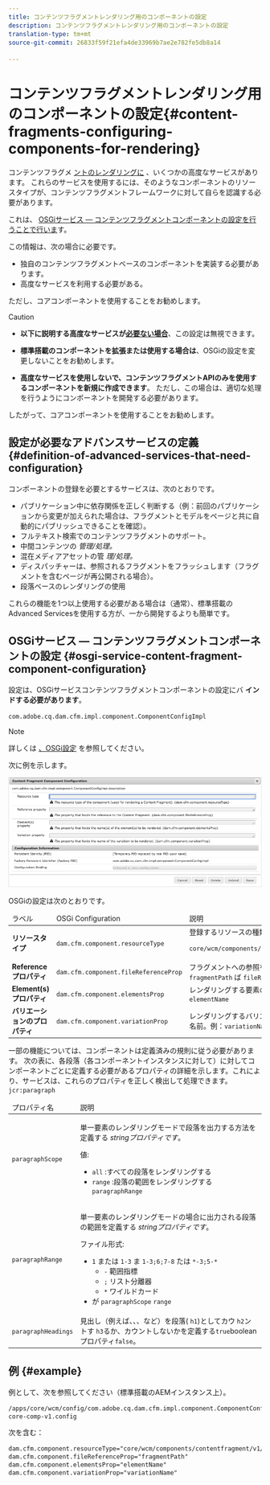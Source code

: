 ```yaml
---
title: コンテンツフラグメントレンダリング用のコンポーネントの設定
description: コンテンツフラグメントレンダリング用のコンポーネントの設定
translation-type: tm+mt
source-git-commit: 26833f59f21efa4de33969b7ae2e782fe5db8a14

---
```



# コンテンツフラグメントレンダリング用のコンポーネントの設定{#content-fragments-configuring-components-for-rendering}

コンテンツフラグメ [ントのレンダリングに](#definition-of-advanced-services-that-need-configuration) 、いくつかの高度なサービスがあります。 これらのサービスを使用するには、そのようなコンポーネントのリソースタイプが、コンテンツフラグメントフレームワークに対して自らを認識する必要があります。

これは、 [OSGiサービス — コンテンツフラグメントコンポーネントの設定を行うことで行いま](#osgi-service-content-fragment-component-configuration)す。

この情報は、次の場合に必要です。

* 独自のコンテンツフラグメントベースのコンポーネントを実装する必要があります。
* 高度なサービスを利用する必要がある。

ただし、コアコンポーネントを使用することをお勧めします。

>[!CAUTION]
>
>* **以下に説明する高度なサービスが[必要ない場合](#definition-of-advanced-services-that-need-configuration)**、この設定は無視できます。
   >
   >
* **標準搭載のコンポーネントを拡張または使用する場合は**、OSGiの設定を変更しないことをお勧めします。
   >
   >
* **高度なサービスを使用しないで、コンテンツフラグメントAPIのみを使用するコンポーネントを新規に作成できます**。 ただし、この場合は、適切な処理を行うようにコンポーネントを開発する必要があります。
>
>
したがって、コアコンポーネントを使用することをお勧めします。

## 設定が必要なアドバンスサービスの定義 {#definition-of-advanced-services-that-need-configuration}

コンポーネントの登録を必要とするサービスは、次のとおりです。

* パブリケーション中に依存関係を正しく判断する（例：前回のパブリケーションから変更が加えられた場合は、フラグメントとモデルをページと共に自動的にパブリッシュできることを確認）。
* フルテキスト検索でのコンテンツフラグメントのサポート。
* 中間コンテンツの *管理/処理。*
* 混在メディアアセットの管 *理/処理。*
* ディスパッチャーは、参照されるフラグメントをフラッシュします（フラグメントを含むページが再公開される場合）。
* 段落ベースのレンダリングの使用

これらの機能を1つ以上使用する必要がある場合は（通常）、標準搭載のAdvanced Servicesを使用する方が、一から開発するよりも簡単です。

## OSGiサービス — コンテンツフラグメントコンポーネントの設定 {#osgi-service-content-fragment-component-configuration}

設定は、OSGiサービスコンテンツフラグメントコンポーネントの設定にバ **インドする必要があります**。

`com.adobe.cq.dam.cfm.impl.component.ComponentConfigImpl`

>[!NOTE]
>
>詳しくは [、OSGi設定](/help/implementing/deploying/overview.md#osgi-configuration) を参照してください。

次に例を示します。

![OSGi設定コンテンツフラグメントコンポーネントの設定](assets/cf-component-configuration-osgi.png)

OSGiの設定は次のとおりです。

<table>
 <thead>
  <tr>
   <td>ラベル</td>
   <td>OSGi Configuration<br /> </td>
   <td>説明</td>
  </tr>
 </thead>
 <tbody>
  <tr>
   <td><strong>リソースタイプ</strong></td>
   <td><code>dam.cfm.component.resourceType</code></td>
   <td>登録するリソースの種類例： <br /> <p><span class="cmp-examples-demo__property-value"><code>core/wcm/components/contentfragment/v1/contentfragment</code></code></p> </td>
  </tr>
  <tr>
   <td><strong>Referenceプロパティ</strong></td>
   <td><code>dam.cfm.component.fileReferenceProp</code></td>
   <td>フラグメントへの参照を含むプロパティの名前。例え <code>fragmentPath</code> ば <code>fileReference</code></td>
  </tr>
  <tr>
   <td><strong>Element(s)プロパティ</strong></td>
   <td><code>dam.cfm.component.elementsProp</code></td>
   <td>レンダリングする要素の名前を含むプロパティの名前。例：<code>elementName</code></td>
  </tr>
  <tr>
   <td><strong>バリエーションのプロパティ</strong><br /> </td>
   <td><code>dam.cfm.component.variationProp</code></td>
   <td>レンダリングするバリエーションの名前を含むプロパティの名前。例：<code>variationName</code></td>
  </tr>
 </tbody>
</table>

一部の機能については、コンポーネントは定義済みの規則に従う必要があります。 次の表に、各段落（各コンポーネントインスタンスに対して）に対してコンポーネントごとに定義する必要があるプロパティの詳細を示します。これにより、サービスは、これらのプロパティを正しく検出して処理できます。 `jcr:paragraph`

<table>
 <thead>
  <tr>
   <td>プロパティ名</td>
   <td>説明</td>
  </tr>
 </thead>
 <tbody>
  <tr>
   <td><code>paragraphScope</code></td>
   <td><p>単一要素のレンダリングモードで段落を出力する方法を定義する <em>stringプロパティです</em>。</p> <p>値:</p>
    <ul>
     <li><code>all</code> :すべての段落をレンダリングする</li>
     <li><code>range</code> :段落の範囲をレンダリングする <code>paragraphRange</code></li>
    </ul> </td>
  </tr>
  <tr>
   <td><code>paragraphRange</code></td>
   <td><p>単一要素のレンダリングモードの場合に出力される段落の範囲を定義する <em>stringプロパティです</em>。</p> <p>ファイル形式:</p>
    <ul>
     <li><code>1</code> または <code>1-3</code> ま <code>1-3;6;7-8</code> たは <code>*-3;5-*</code>
     <ul>
       <li><code>-</code> 範囲指標</li>
       <li><code>;</code> リスト分離器</li>
       <li><code>*</code> ワイルドカード</li>
     </ul>
     </li>
     <li>が <code>paragraphScope</code> <code>range</code></li>
    </ul> </td>
  </tr>
  <tr>
   <td><code>paragraphHeadings</code></td>
   <td>見出し（例えば、、、など）を段落( <code>h1</code>)としてカウ <code>h2</code>ントす <code>h3</code>るか、カウントしないかを定義する<code>true</code>booleanプロパティ<code>false</code>。</td>
  </tr>
 </tbody>
</table>

## 例 {#example}

例として、次を参照してください（標準搭載のAEMインスタンス上）。

```
/apps/core/wcm/config/com.adobe.cq.dam.cfm.impl.component.ComponentConfigImpl-core-comp-v1.config
```

次を含む：

```
dam.cfm.component.resourceType="core/wcm/components/contentfragment/v1/contentfragment"
dam.cfm.component.fileReferenceProp="fragmentPath"
dam.cfm.component.elementsProp="elementName"
dam.cfm.component.variationProp="variationName"
```

